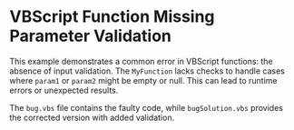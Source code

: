 # VBScript Function Missing Parameter Validation

This example demonstrates a common error in VBScript functions: the absence of input validation.  The `MyFunction` lacks checks to handle cases where `param1` or `param2` might be empty or null. This can lead to runtime errors or unexpected results.

The `bug.vbs` file contains the faulty code, while `bugSolution.vbs` provides the corrected version with added validation.